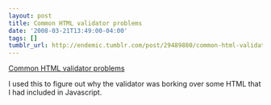 ```yaml
---
layout: post
title: Common HTML validator problems
date: '2008-03-21T13:49:00-04:00'
tags: []
tumblr_url: http://endemic.tumblr.com/post/29489880/common-html-validator-problems
---
```

[Common HTML validator problems](http://www.htmlhelp.com/tools/validator/problems.html)  

I used this to figure out why the validator was borking over some HTML that I had included in Javascript.&nbsp;

